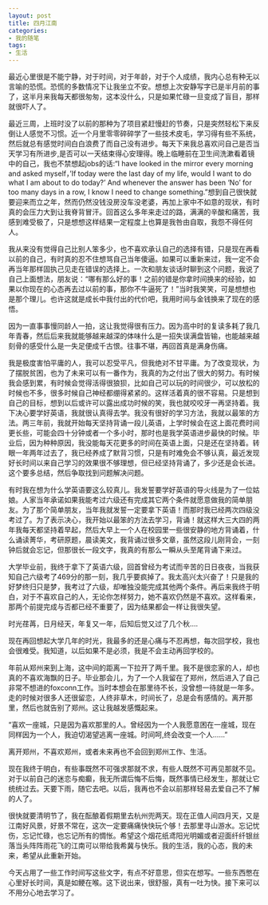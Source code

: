 ```yaml
---
layout: post
title: 四月江南
categories:
- 我的随笔
tags:
- 生活
---
```


最近心里很是不能宁静，对于时间，对于年龄，对于个人成绩，我内心总有种无以言喻的恐慌。恐慌的多数情况下让我坐立不安。想想上次安静写字已是半月前的事了，这半月来我每天都很匆匆，这本没什么，只是如果忙碌一旦变成了盲目，那样就很吓人了。

最近三周，上班时没了以前的那种为了项目紧赶慢赶的节奏，只是突然轻松下来反倒让人感觉不习惯。近一个月里零零碎碎学了一些技术皮毛，学习得有些不系统，然后就总有感觉时间白白浪费了而自己没有进步。每天下来我总喜欢问自己是否当天学习有所进步,是否可以一天结束得心安理得。晚上临睡前在卫生间洗漱看着镜中的自己，我也不禁想起jobs的话:“I have looked in the mirror every morning and asked myself，’If today were the last day of my life, would I want to do what I am about to do today?’ And whenever the answer has been ‘No’ for too many days in a row, I know I need to change something.”想到自己很快就要迎来而立之年，然而仍然没钱没房没车没老婆，再加上家中不如意的现状，有时真的会压力大到让我脊背冒汗。回首这么多年来走过的路，满满的辛酸和痛苦，我感到难受极了，只是想想这样结果一定程度上也算是我咎由自取，我怨不得任何人。

我从来没有觉得自己比别人笨多少，也不喜欢承认自己的选择有错，只是现在再看以前的自己，有时真的忍不住想骂自己当年傻逼。如果可以重新来过，我一定不会再当年那样固执己见走在错误的选择上。一次和朋友谈话时聊到这个问题，我说了自己上面想法，朋友说：“哪有那么好的事！之前的错是你拿时间换来的经验，如果以你现在的心态再去过以前的事，那你不牛逼死了！”当时我笑笑，可是想想也是那个理儿。也许这就是成长中我付出的代价吧，我用时间与金钱换来了现在的感悟。

因为一直事事慢同龄人一拍，这让我觉得很有压力。因为高中时的复读多耗了我几年青春，然后后来我就能够越来越深的体味什么是一招失误满盘皆输，也能越来越刻骨的感受什么是一失足便成千古恨。往事不堪，再回首真是满身伤痛。

我是极度害怕平庸的人，我可以忍受平凡，但我绝对不甘平庸。为了改变现状，为了摆脱贫困，也为了未来可以有一番作为，我真的为之付出了很大的努力。有时候我会感到累，有时候会觉得活得很狼狈，比如自己可以玩的时间很少，可以放松的时候也不多，很多时候自己神经都绷得紧紧的。这样活着真的很不容易。只是想到自己的目标，想到以后或许可以露出成功时候的笑，我也就咬咬牙一再坚持着。我下决心要学好英语，我就很认真得去学。我没有很好的学习方法，我就以最笨的方法。两三年前，我就开始每天坚持背诵一段儿英语，上学时候会在这上面花费时间更长些，可能会四十分钟或者一个多小时，那时也是我学英语进步最快的时候。毕业后，因为种种原因，我没能每天花更多的时间在英语上面，只是还在坚持着。转眼一年两年过去了，我已经养成了默背习惯，只是有时难免会不够认真，最近发现好长时间以来自己学习的效果很不够理想，但已经坚持背诵了，多少还是会长进。这个要多总结，然后争取找到问题解决问题。

有时我在想为什么学英语要这么较真儿。我发誓要学好英语的导火线是为了一位姑娘。人家当年承诺如果我能考过六级还有完成其它两个条件就愿意做我的简单朋友。为了那个简单朋友，当年我就发誓一定要拿下英语！而那时我已经两次四级没考过了。为了表示决心，我开始以最笨的方法去学习，背诵！就这样大三大四的两年我每天都坚持着早起，然后大早上一个人在校园里一些很安静的地方背诵着，什么诵读菁华，考研原题，晨读美文，我背诵过很多文章，虽然这段儿刚背会，一刻钟后就会忘记，但那很长一段文字，我真的有那么一瞬从头至尾背诵下来过。

大学毕业前，我终于拿下了英语六级，回首曾经为考试而辛苦的日日夜夜，当我获知自己六级考了469分的那一刻，我几乎要疯掉了。我太高兴太兴奋了！只是我的好梦终归只是梦，我考过了六级，却唯独没能完成其他两个条件。再后来我终于明白，对于不喜欢自己的人，无论你怎样努力，她不喜欢仍然是不喜欢。这样看来，那两个前提完成与否都已经不重要了，因为结果都会一样让我很失望。

时光荏苒，日月经天，年复又一年，后知后觉又过了几个秋....

现在再回想起大学几年的时光，我最多的还是心痛与不忍再想，每次回学校，我也会很难受。我知道，以后如果不是必须，我是不会主动再回学校的。

年前从郑州来到上海，这中间的距离一下拉开了两千里。我不是很恋家的人，却也真的不喜欢海飘的日子。毕业那会儿，为了一个人我留在了郑州，然后进入了自己非常不想进的foxconn工作。当时本想会在那里待不长，没曾想一待就是一年多。走的时候对很多人还很留恋，人终非草木，时间长了，总是会有感情的。离开那里，然后也就告别了郑州。这让我越发感慨起来。

“喜欢一座城，只是因为喜欢那里的人。曾经因为一个人我愿意困在一座城，现在同样因为一个人，我迫切渴望逃离一座城。时间呵,终会改变一个人……”

离开郑州，不喜欢郑州，或者未来再也不会回到郑州工作、生活。

现在我终于明白，有些事既然不可强求那就不求，有些人既然不可再见那就不见。对于以前自己的迷恋与痴癫，我无所谓后悔不后悔，既然事情已经发生，那就让它统统过去。天要下雨，随它去吧。以后，我再也不会以前那样轻易去爱自己不了解的人了。

很快就要清明节了，我在酝酿着假期里去杭州兜两天。现在正值人间四月天，又是江南好风景，好景不常在，这次一定要痛痛快快玩个够！去那里寻山游水。忘记忧伤，忘记忙碌，也忘记所有的惆怅。希望这个烟花纸鸢阳光明媚或者迎面纤纤银丝落当头阵阵雨花飞的江南可以带给我希冀与快乐。我的生活，我的心态，我的未来，希望从此重新开始。

今天占用了一些工作时间写这些文字，有点不好意思，但实在想写。一些东西憋在心里好长时间，真是如鲠在喉。这下说出来，很舒服，真有一吐为快。接下来可以不用分心地去学习了。






